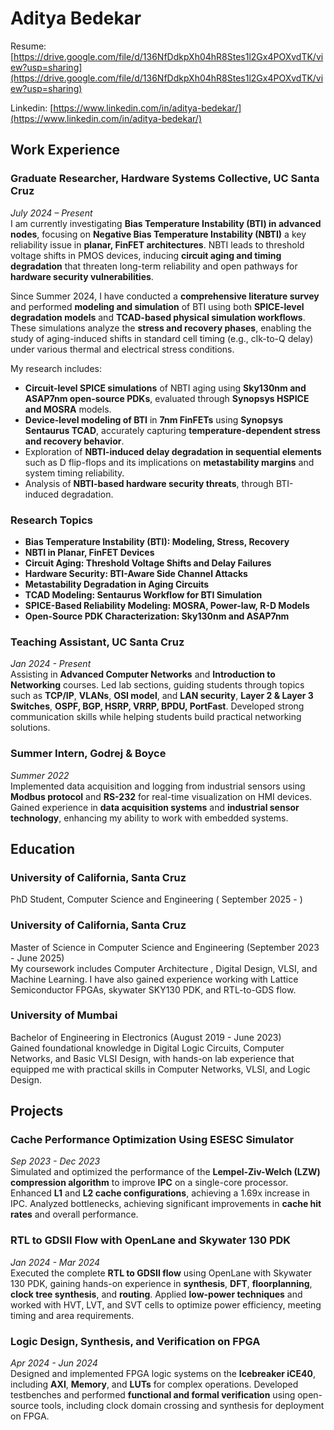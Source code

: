# Aditya Bedekar
Resume: [https://drive.google.com/file/d/136NfDdkpXh04hR8Stes1l2Gx4POXvdTK/view?usp=sharing](https://drive.google.com/file/d/136NfDdkpXh04hR8Stes1l2Gx4POXvdTK/view?usp=sharing)

Linkedin: [https://www.linkedin.com/in/aditya-bedekar/](https://www.linkedin.com/in/aditya-bedekar/)

## **Work Experience**
### **Graduate Researcher, Hardware Systems Collective, UC Santa Cruz**  
*July 2024 – Present*  
I am currently investigating **Bias Temperature Instability (BTI) in advanced nodes**, focusing on **Negative Bias Temperature Instability (NBTI)** a key reliability issue in **planar, FinFET architectures**. NBTI leads to threshold voltage shifts in PMOS devices, inducing **circuit aging and timing degradation** that threaten long-term reliability and open pathways for **hardware security vulnerabilities**.

Since Summer 2024, I have conducted a **comprehensive literature survey** and performed **modeling and simulation** of BTI using both **SPICE-level degradation models** and **TCAD-based physical simulation workflows**. These simulations analyze the **stress and recovery phases**, enabling the study of aging-induced shifts in standard cell timing (e.g., clk-to-Q delay) under various thermal and electrical stress conditions.

My research includes:
- **Circuit-level SPICE simulations** of NBTI aging using **Sky130nm and ASAP7nm open-source PDKs**, evaluated through **Synopsys HSPICE and MOSRA** models.
- **Device-level modeling of BTI** in **7nm FinFETs** using **Synopsys Sentaurus TCAD**, accurately capturing **temperature-dependent stress and recovery behavior**.
- Exploration of **NBTI-induced delay degradation in sequential elements** such as D flip-flops and its implications on **metastability margins** and system timing reliability.
- Analysis of **NBTI-based hardware security threats**, through BTI-induced degradation.

### **Research Topics**
- **Bias Temperature Instability (BTI): Modeling, Stress, Recovery**
- **NBTI in Planar, FinFET Devices**
- **Circuit Aging: Threshold Voltage Shifts and Delay Failures**
- **Hardware Security: BTI-Aware Side Channel Attacks**
- **Metastability Degradation in Aging Circuits**
- **TCAD Modeling: Sentaurus Workflow for BTI Simulation**
- **SPICE-Based Reliability Modeling: MOSRA, Power-law, R-D Models**
- **Open-Source PDK Characterization: Sky130nm and ASAP7nm**
  
### **Teaching Assistant, UC Santa Cruz**  
*Jan 2024 - Present*  
Assisting in **Advanced Computer Networks** and **Introduction to Networking** courses. Led lab sections, guiding students through topics such as **TCP/IP**, **VLANs**, **OSI model**, and **LAN security**, **Layer 2 & Layer 3 Switches**, **OSPF, BGP, HSRP, VRRP, BPDU, PortFast**. Developed strong communication skills while helping students build practical networking solutions.

### Summer Intern, Godrej & Boyce  
*Summer 2022*  
Implemented data acquisition and logging from industrial sensors using **Modbus protocol** and **RS-232** for real-time visualization on HMI devices. Gained experience in **data acquisition systems** and **industrial sensor technology**, enhancing my ability to work with embedded systems.

## Education
### **University of California, Santa Cruz**
PhD Student, Computer Science and Engineering ( September 2025 - )
### **University of California, Santa Cruz**  
Master of Science in Computer Science and Engineering  (September 2023 - June 2025)  
My coursework includes Computer Architecture , Digital Design, VLSI, and Machine Learning. I have also gained experience working with Lattice Semiconductor FPGAs, skywater SKY130 PDK, and RTL-to-GDS flow.

### **University of Mumbai**  
Bachelor of Engineering in Electronics (August 2019 - June 2023)  
Gained foundational knowledge in Digital Logic Circuits, Computer Networks, and Basic VLSI Design, with hands-on lab experience that equipped me with practical skills in Computer Networks, VLSI, and Logic Design.

## **Projects**
### Cache Performance Optimization Using ESESC Simulator  
*Sep 2023 - Dec 2023*  
Simulated and optimized the performance of the **Lempel-Ziv-Welch (LZW) compression algorithm** to improve **IPC** on a single-core processor. Enhanced **L1** and **L2 cache configurations**, achieving a 1.69x increase in IPC. Analyzed bottlenecks, achieving significant improvements in **cache hit rates** and overall performance.

### RTL to GDSII Flow with OpenLane and Skywater 130 PDK  
*Jan 2024 - Mar 2024*  
Executed the complete **RTL to GDSII flow** using OpenLane with Skywater 130 PDK, gaining hands-on experience in **synthesis**, **DFT**, **floorplanning**, **clock tree synthesis**, and **routing**. Applied **low-power techniques** and worked with HVT, LVT, and SVT cells to optimize power efficiency, meeting timing and area requirements.

### Logic Design, Synthesis, and Verification on FPGA  
*Apr 2024 - Jun 2024*  
Designed and implemented FPGA logic systems on the **Icebreaker iCE40**, including **AXI**, **Memory**, and **LUTs** for complex operations. Developed testbenches and performed **functional and formal verification** using open-source tools, including clock domain crossing and synthesis for deployment on FPGA.



